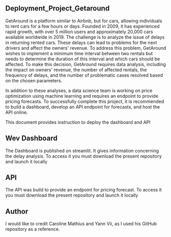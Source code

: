 ## Deployment_Project_Getaround

GetAround is a platform similar to Airbnb, but for cars, allowing individuals to rent cars for a few hours or days. Founded in 2009, it has experienced rapid growth, with over 5 million users and approximately 20,000 cars available worldwide in 2019. The challenge is to analyze the issue of delays in returning rented cars. These delays can lead to problems for the next drivers and affect the owners' revenue. To address this problem, GetAround wishes to implement a minimum time interval between two rentals but needs to determine the duration of this interval and which cars should be affected. To make this decision, GetAround requires data analysis, including the impact on owners' revenue, the number of affected rentals, the frequency of delays, and the number of problematic cases resolved based on the chosen parameters.

In addition to these analyses, a data science team is working on price optimization using machine learning and requires an endpoint to provide pricing forecasts. To successfully complete this project, it is recommended to build a dashboard, develop an API endpoint for forecasts, and host the API online.

This document provides instruction to deploy the dashboard and API

## Wev Dashboard
The Dashboard is published on streamlit. It gives information concerning the delay analysis.
To access it you must download the present repository and launch it locally

## API
The API was build to provide an endpoint for pricing forecast.
To access it you must download the present repository and launch it locally

## Author
I would like to credit Caroline Mathius and Yann Vii, as I used his GitHub repository as a reference.
